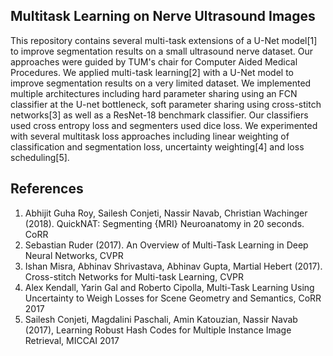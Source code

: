 ## Multitask Learning on Nerve Ultrasound Images

This repository contains several multi-task extensions of a U-Net model[1] to improve segmentation results on a small ultrasound nerve dataset. Our approaches were guided by TUM's chair for Computer Aided Medical Procedures. We applied multi-task learning[2] with a U-Net model to improve segmentation results on a very limited dataset. We implemented multiple architectures including hard parameter sharing using an FCN classifier at the U-net bottleneck, soft parameter sharing using cross-stitch networks[3] as well as a ResNet-18 benchmark classifier. Our classifiers used cross entropy loss and segmenters used dice loss. We experimented with several multitask loss approaches including linear weighting of classification and segmentation loss, uncertainty weighting[4] and loss scheduling[5].

## References
1. Abhijit Guha Roy, Sailesh Conjeti, Nassir Navab, Christian Wachinger  (2018). QuickNAT: Segmenting {MRI} Neuroanatomy in 20 seconds. CoRR
2. Sebastian Ruder (2017). An Overview of Multi-Task Learning in Deep Neural Networks, CVPR
3. Ishan Misra, Abhinav Shrivastava, Abhinav Gupta, Martial Hebert (2017). Cross-stitch Networks for Multi-task Learning, CVPR
4. Alex Kendall, Yarin Gal and Roberto Cipolla, Multi-Task Learning Using Uncertainty to Weigh Losses for Scene Geometry and Semantics, CoRR 2017
5. Sailesh Conjeti, Magdalini Paschali, Amin Katouzian, Nassir Navab (2017), Learning Robust Hash Codes for Multiple Instance Image Retrieval, MICCAI 2017